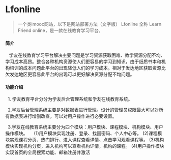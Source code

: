 # Lfonline
> 一个类imooc网站，以下是网站部署方法（文字版）
> Lfonline 全称 Learn Friend online，是一款在线教育学习平台。

#### 简介
    学友在线教育学习平台解决主要问题是学习资源获取困难、教学资源分配不均、学习成本高昂。整合各种机构资源使人们更容易的学习到知识，由于纸质书本和机构培训的成本问题此平台的出现降低人们的学习成本。相对于发达地区获取资源比欠发达地区更容易此平台的出现可以更好解决资源分配不均问题。
    
#### 功能介绍
     1. 学友教育平台分分为学友后台管理系统和学友在线教育系统。
     
     2.学友后台管理系统主要是对数据表进行管理。设计的管理员权限最大可以对所有数据表进行增删改查，可以对用户操作进行必要设置。
     
     3.学友在线教育系统主要分为四个模块：用户模块、课程模块、机构模块、用户操作模块。
      (1)用户模块实现注册、登录、找回密码、个人中心等。
      (2)课程模块实现课程分页、热门排行、进入课程查看详情、点击学习观看课程等。
      (3)机构模块实现机构分页，进入机构可以查看机构详情，机构的课程。
      (4)用户操作模块实现首页的全局搜索功能、邮箱注册并激活
